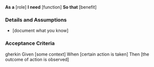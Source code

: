 **As a** [role] 
**I need** [function] 
**So that** [benefit] 
 
### Details and Assumptions
 * [document what you know] 
### Acceptance Criteria 
 gherkin 
 Given [some context]
 When [certain action is taken]
 Then [the outcome of action is observed]
